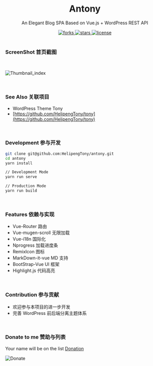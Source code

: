 <div align="center">
  <h1>Antony</h1>
  <p>An Elegant Blog SPA Based on Vue.js + WordPress REST API</p>
  <a href="https://github.com/HelipengTony/antony">
    <img src="https://img.shields.io/github/forks/HelipengTony/antony.svg" alt="forks">
  </a>

  <a href="https://github.com/HelipengTony/antony">
    <img src="https://img.shields.io/github/stars/HelipengTony/antony.svg" alt="stars">
  </a>

  <a href="https://github.com/HelipengTony/antony">
    <img src="https://img.shields.io/github/license/HelipengTony/antony.svg" alt="license">
  </a>
</div>

<br/>

### ScreenShot 首页截图
<br/>

![Thumbnail_index](https://i.loli.net/2020/02/22/DmZpEknVGdQKItP.png)

<br/>

### See Also 关联项目
- WordPress Theme Tony
- [https://github.com/HelipengTony/tony](https://github.com/HelipengTony/tony)

<br/>

### Development 参与开发
```bash
git clone git@github.com:HelipengTony/antony.git
cd antony
yarn install
```
``` bash
// Development Mode
yarn run serve
```
``` bash
// Production Mode
yarn run build
```

<br/>

### Features 依赖与实现
+ Vue-Router 路由
+ Vue-mugen-scroll 无限加载
+ Vue-i18n 国际化
+ Nprogress 加载进度条
+ RemixIcon 图标
+ MarkDown-it-vue MD 支持
+ BootStrap-Vue UI 框架
+ Highlight.js 代码高亮

<br/>

### Contribution 参与贡献
+ 欢迎参与本项目的进一步开发
+ 完善 WordPress 前后端分离主题体系

<br/>

### Donate to me 赞助与列表
Your name will be on the list [Donation](https://www.ouorz.com/donate)
<br/>

![Donate](https://i.loli.net/2019/02/18/5c6a80afd1e26.png)

<br/>
